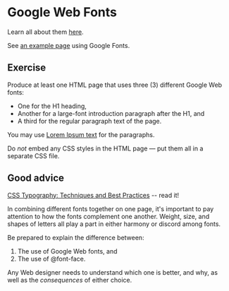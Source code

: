 Google Web Fonts
==============

Learn all about them [here](https://developers.google.com/fonts/docs/getting_started).

See [an example page](http://macloo.github.io/html-css-workshop/font_exercise/gfexample.html) using Google Fonts.

## Exercise

Produce at least one HTML page that uses three (3) different Google Web fonts: 

* One for the H1 heading,
* Another for a large-font introduction paragraph after the H1, and 
* A third for the regular paragraph text of the page. 

You may use [Lorem Ipsum text](http://www.lipsum.com/) for the paragraphs. 

Do _not_ embed any CSS styles in the HTML page — put them all in a separate CSS file. 

## Good advice

[CSS Typography: Techniques and Best Practices](http://sixrevisions.com/css/css-typography-02/) -- read it! 

In combining different fonts together on one page, it's important to pay attention to how the fonts complement one another. Weight, size, and shapes of letters all play a part in either harmony or discord among fonts.

Be prepared to explain the difference between: 

1. The use of Google Web fonts, and 
2. The use of @font-face. 

Any Web designer needs to understand which one is better, and why, as well as the _consequences_ of either choice.